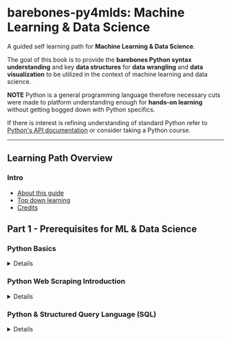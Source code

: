 # barebones-py4mlds: Machine Learning & Data Science

A guided self learning path for **Machine Learning & Data Science**.

The goal of this book is to provide the **barebones Python syntax understanding** and key **data structures** for **data wrangling** and **data visualization** to be utilized in the context of machine learning and data science.

**NOTE** Python is a general programming language therefore necessary cuts were made to platform understanding enough for **hands-on learning** without getting bogged down with Python specifics.

If there is interest is refining understanding of standard Python refer to [Python's API documentation](https://docs.python.org/3/library/) or consider taking a Python course.

---

## Learning Path Overview

### Intro

- [About this guide](about.md)
- [Top down learning](top-down-learning.md)
- [Credits](credits.md)

## Part 1 - Prerequisites for ML & Data Science

### Python Basics

<details>
<summary>Details</summary>

- [Why Python](python/0-README.md)
- **PYTHON-1** - [Getting started with Python](python/1-python-getting-started.md)
- **PYTHON-2** - [Learn Jupyter Notebook](python/2-jupyter-notebook.md)
- **PYTHON-3** - [Bacis of Python](python/3-basics.md) - Work with numbers, strings and operators
- **PYTHON-4** - [Control Statements](python/4-control.md) - if/else conditions and loops
- **PYTHON-5** - [Data structures](python/5-data-structures.md) - Work with arrays, lists, sets and dictionaries
- **PYTHON-6** - [Opening and Closing Files](#TODO) - Reading and storing values with arrays, lists, sets and dictionaries
- [Python resources](python/python-resources.md)

</details>

### Python Web Scraping Introduction

<details>
<summary>Details</summary>

<!-- TODO: DATA-2 should introduce the ideas of sampling, performing ANOVA, t-tests, K-Fold validation
to reinforce the fundamentals / necessities when deriving / evaluating a model -->

- **SOUP-1** - [Web Scraping with BeautifulSoup](#TODO)
- **PANDAS-1** - [Quick Data Collecting using Pandas](#TODO)
- **SELENIUM-1** - [More Firepower: Web Automation Tooling through Selenium](#TODO)
- **SCRAPY-1** - [Scrapy: A Fast and Powerful Scraping and Web Crawling Framework](#TODO)

</details>

### Python & Structured Query Language (SQL)

<details>
<summary>Details</summary>

<!-- TODO: DATA-2 should introduce the ideas of sampling, performing ANOVA, t-tests, K-Fold validation
to reinforce the fundamentals / necessities when deriving / evaluating a model -->

- **SQLLITE3-1** - [Intro to SQL & DataBases](#TODO)
- **SQL-1** - [Getting Setup for Structured Query Language ](#TODO)
- **SQL-ALCHEMY-1** [Quick Data Collecting using Pandas](#TODO)

### Python Data Analysis

<details>
<summary>Details</summary>

<!-- TODO: DATA-2 should introduce the ideas of sampling, performing ANOVA, t-tests, K-Fold validation
to reinforce the fundamentals / necessities when deriving / evaluating a model -->

- **NUMPY-1** - [Numpy Introduction](python-data-analysis/np-1__numpy-intro.md)
- **PANDAS-1** - [Pandas intro](python-data-analysis/pd-1__pandas-intro.md)
- **VIZ-1** - [Visualizations intro](python-data-analysis/viz-1__viz-intro.md)
- **STATS-1** - [Basic stats](python-data-analysis/stats-1__basic-stats.md)
- **DATA-1** - [Data cleansing](python-data-analysis/data-1__data-cleansing.md)
- **DATA-2** - [Data cleansing](python-data-analysis/data-1__data-cleansing.md)

</details>

## Resources

<details><summary>Details</summary>

### More Food4Thought Reading

Provided as a reference. We will reference specific chapters throughout the guide.

- [Recommended books](books.md) - lot of free books

### Technical Interview Prep Resources

- https://github.com/alexeygrigorev/data-science-interviews

### Dataset Repositories

- Get [data](data.md) to practice ML

### Tools & Platforms

#### fastpages

- Blogging Platform: https://github.com/fastai/fastpages
  > "An easy to use blogging platform, with support for Jupyter notebooks, Word docs, and Markdown."

### Guided Projects

Under construction

### Libraries & Frameworks

<details>
<summary>Details</summary>

### SciKit-Learn Library

- **SCIKIT-1** - [Introduction to Scikit-Learn](scikit-learn/scikit-learn-1.md)
</details>

### Other Useful Resources
- [Command Line Interface]()